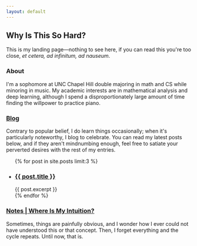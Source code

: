 ```yaml
---
layout: default
---
```


## Why Is This So Hard?

This is my landing page&mdash;nothing to see here, if you can read this you're too close, *et cetera, ad infinitum, ad nauseum*.

### About

I'm a sophomore at UNC Chapel Hill double majoring in math and CS while minoring in music. My academic interests are in mathematical analysis and deep learning, although I spend a disproportionately large amount of time finding the willpower to practice piano. 

### [Blog](blog.md)

Contrary to popular belief, I do learn things occasionally; when it's particularly noteworthy, I blog to celebrate. You can read my latest posts below, and if they aren't mindnumbing enough, feel free to satiate your perverted desires with the rest of my entries.

<ul>
  {% for post in site.posts limit:3 %}
    <li>
      <h3><a href="{{ post.url }}">{{ post.title }}</a></h3>
      {{ post.excerpt }}
    </li>
  {% endfor %}
</ul>

### [Notes | Where Is My Intuition?](notes.md)

Sometimes, things are painfully obvious, and I wonder how I ever could not have understood this or that concept. Then, I forget everything and the cycle repeats. Until now, that is.
